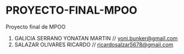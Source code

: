 # PROYECTO-FINAL-MPOO
Proyecto final de MPOO

1. GALICIA SERRANO YONATAN MARTIN // yoni.bunker@gmail.com
2. SALAZAR OLIVARES RICARDO // ricardosalzar5678@gmail.com
